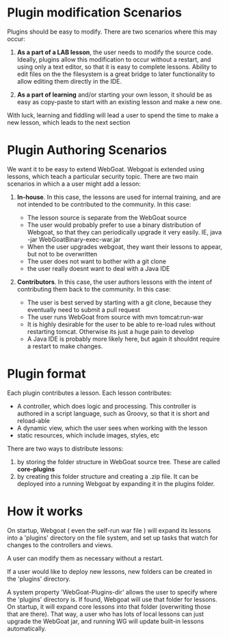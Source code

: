 # Plugin modification Scenarios

Plugins should be easy to modify.  There are two scenarios where this may occur:

1. **As a part of a LAB lesson**, the user needs to modify the source code.  Ideally, plugins allow this modification to occur without a restart, and using only a text editor, so that it is easy to complete lessons.  Ability to edit files on the the filesystem is a great bridge to later functionality to allow editing them directly in the IDE.

2. **As a part of learning** and/or starting your own lesson, it should be as easy as copy-paste to start with an existing lesson and make a new one.  

With luck, learning and fiddling will lead a user to spend the time to make a new lesson, which leads to the next section

# Plugin Authoring Scenarios

We want it to be easy to extend WebGoat.  Webgoat is extended using lessons, which teach a particular security topic.  There are two main scenarios in which a a user might add a lesson:

1. **In-house**.  In this case, the lessons are used for internal training, and are not intended to be contributed to the community. In this case:
    * The lesson source is separate from the WebGoat source
    * The user would probably prefer to use a binary distribution of Webgoat, so that they can periodically upgrade it very easily. IE, java -jar WebGoatBinary-exec-war.jar
    * When the user upgrades webgoat, they want their lessons to appear, but not to be overwritten
    * The user does not want to bother with a git clone
    * the user really doesnt want to deal with a Java IDE

2. **Contributors**. In this case, the user authors lessons with the intent of contributing them back to the community. In this case:
    * The user is best served by starting with a git clone, because they eventually need to submit a pull request
    * The user runs WebGoat from source with mvn tomcat:run-war
    * It is highly desirable for the user to be able to re-load rules without restarting tomcat. Otherwise its just a huge pain to develop
    * A Java IDE is probably more likely here, but again it shouldnt require a restart to make changes.

# Plugin format

Each plugin contributes a lesson. Each lesson contributes:

* A controller, which does logic and processing. This controller is authored in a script language, such as Groovy, so that it is short and reload-able
* A dynamic view, which the user sees when working with the lesson
* static resources, which include images, styles, etc

There are two ways to distribute lessons:

1. by storing the folder structure in WebGoat source tree. These are called **core-plugins**
2. by creating this folder structure and creating a .zip file. It can be deployed into a running Webgoat by expanding it in the plugins folder.

# How it works

On startup, Webgoat ( even the self-run war file ) will expand its lessons into a 'plugins' directory on the file system, and set up tasks that watch for changes to the controllers and views. 

A user can modify them as necessary without a restart.

If a user would like to deploy new lessons, new folders can be created in the 'plugins' directory.  

A system property 'WebGoat-Plugins-dir' allows the user to specify where the 'plugins' directory is. If found, Webgoat will use that folder for lessons.  On startup, it will expand core lessons into that folder (overwriting those that are there). That way, a user who has lots of local lessons can just upgrade the WebGoat jar, and running WG will update built-in lessons automatically.



